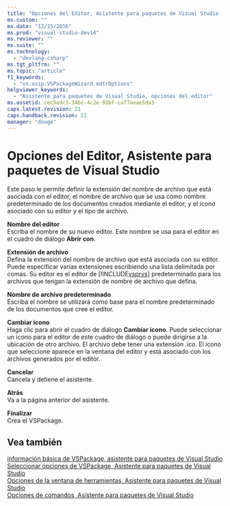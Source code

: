 ```yaml
---
title: "Opciones del Editor, Asistente para paquetes de Visual Studio | Microsoft Docs"
ms.custom: ""
ms.date: "12/15/2016"
ms.prod: "visual-studio-dev14"
ms.reviewer: ""
ms.suite: ""
ms.technology: 
  - "devlang-csharp"
ms.tgt_pltfrm: ""
ms.topic: "article"
f1_keywords: 
  - "vs.vsip.VSPackageWizard.edtrOptions"
helpviewer_keywords: 
  - "Asistente para paquetes de Visual Studio, opciones del editor"
ms.assetid: cec5adc3-34bc-4c2e-93bf-ca77aeae5da3
caps.latest.revision: 21
caps.handback.revision: 21
manager: "douge"
---
```

# Opciones del Editor, Asistente para paquetes de Visual Studio
Este paso le permite definir la extensión del nombre de archivo que está asociada con el editor, el nombre de archivo que se usa como nombre predeterminado de los documentos creados mediante el editor, y el icono asociado con su editor y el tipo de archivo.  
  
 **Nombre del editor**  
 Escriba el nombre de su nuevo editor. Este nombre se usa para el editor en el cuadro de diálogo **Abrir con**.  
  
 **Extensión de archivo**  
 Defina la extensión del nombre de archivo que está asociada con su editor. Puede especificar varias extensiones escribiendo una lista delimitada por comas. Su editor es el editor de [!INCLUDE[vsprvs](../assembler/masm/includes/vsprvs_md.md)] predeterminado para los archivos que tengan la extensión de nombre de archivo que defina.  
  
 **Nombre de archivo predeterminado**  
 Escriba el nombre se utilizará como base para el nombre predeterminado de los documentos que cree el editor.  
  
 **Cambiar icono**  
 Haga clic para abrir el cuadro de diálogo **Cambiar icono**. Puede seleccionar un icono para el editor de este cuadro de diálogo o puede dirigirse a la ubicación de otro archivo. El archivo debe tener una extensión .ico. El icono que seleccione aparece en la ventana del editor y está asociado con los archivos generados por el editor.  
  
 **Cancelar**  
 Cancela y detiene el asistente.  
  
 **Atrás**  
 Va a la página anterior del asistente.  
  
 **Finalizar**  
 Crea el VSPackage.  
  
## Vea también  
 [información básica de VSPackage, asistente para paquetes de Visual Studio](../misc/basic-vspackage-information-visual-studio-package-wizard.md)   
 [Seleccionar opciones de VSPackage, Asistente para paquetes de Visual Studio](../misc/select-vspackage-options-visual-studio-package-wizard.md)   
 [Opciones de la ventana de herramientas, Asistente para paquetes de Visual Studio](../misc/tool-window-options-visual-studio-package-wizard.md)   
 [Opciones de comandos, Asistente para paquetes de Visual Studio](../misc/command-options-visual-studio-package-wizard.md)